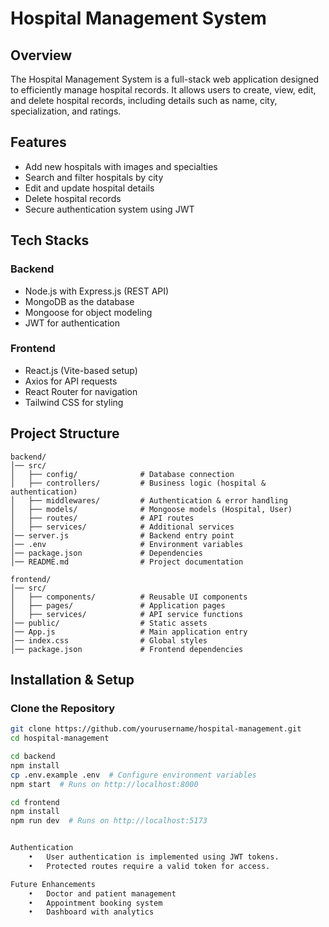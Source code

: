 # Hospital Management System

## Overview
The Hospital Management System is a full-stack web application designed to efficiently manage hospital records. It allows users to create, view, edit, and delete hospital records, including details such as name, city, specialization, and ratings.

## Features
- Add new hospitals with images and specialties  
- Search and filter hospitals by city  
- Edit and update hospital details  
- Delete hospital records  
- Secure authentication system using JWT  

## Tech Stacks

### Backend
- Node.js with Express.js (REST API)  
- MongoDB as the database  
- Mongoose for object modeling  
- JWT for authentication  

### Frontend
- React.js (Vite-based setup)  
- Axios for API requests  
- React Router for navigation  
- Tailwind CSS for styling  

## Project Structure
```
backend/
│── src/
│   ├── config/              # Database connection
│   ├── controllers/         # Business logic (hospital & authentication)
│   ├── middlewares/         # Authentication & error handling
│   ├── models/              # Mongoose models (Hospital, User)
│   ├── routes/              # API routes
│   ├── services/            # Additional services
│── server.js                # Backend entry point
│── .env                     # Environment variables
│── package.json             # Dependencies
│── README.md                # Project documentation

frontend/
│── src/
│   ├── components/          # Reusable UI components
│   ├── pages/               # Application pages
│   ├── services/            # API service functions
│── public/                  # Static assets
│── App.js                   # Main application entry
│── index.css                # Global styles
│── package.json             # Frontend dependencies

```

## Installation & Setup

### Clone the Repository
```sh
git clone https://github.com/yourusername/hospital-management.git
cd hospital-management

cd backend
npm install
cp .env.example .env  # Configure environment variables
npm start  # Runs on http://localhost:8000

cd frontend
npm install
npm run dev  # Runs on http://localhost:5173


Authentication
	•	User authentication is implemented using JWT tokens.
	•	Protected routes require a valid token for access.

Future Enhancements
	•	Doctor and patient management
	•	Appointment booking system
	•	Dashboard with analytics



